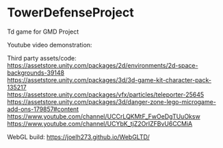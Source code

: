 # TowerDefenseProject
 Td game for GMD Project

Youtube video demonstration:


Third party assets/code:  
  https://assetstore.unity.com/packages/2d/environments/2d-space-backgrounds-39148  
  https://assetstore.unity.com/packages/3d/3d-game-kit-character-pack-135217  
  https://assetstore.unity.com/packages/vfx/particles/teleporter-25645  
  https://assetstore.unity.com/packages/3d/danger-zone-lego-microgame-add-ons-179857#content  
  https://www.youtube.com/channel/UCCrLQKMtF_FwOeDgTUuOksw  
  https://www.youtube.com/channel/UCYbK_tjZ2OrIZFBvU6CCMiA  
  
  WebGL build:
  https://joelh273.github.io/WebGLTD/
  
